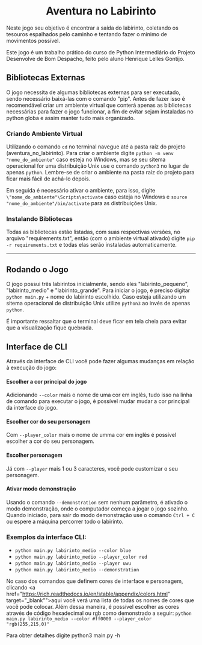 <h1 align=center> Aventura no Labirinto </h1>

Neste jogo seu objetivo é encontrar a saída do labirinto, coletando os tesouros espalhados pelo caminho e tentando fazer o mínimo de movimentos possível.

Este jogo é um trabalho prático do curso de Python Intermediário do Projeto Desenvolve de Bom Despacho, feito pelo aluno Henrique Lelles Gontijo.


## Bibliotecas Externas
   O jogo necessita de algumas bibliotecas externas para ser executado, sendo necessário baixá-las com o comando "pip". Antes de fazer isso é recomendável criar um ambiente virtual que conterá apenas as bibliotecas necessárias para fazer o jogo funcionar, a fim de evitar sejam instaladas no python globa e assim manter tudo mais organizado.

### Criando Ambiente Virtual
   Utilizando o comando `cd` no terminal navegue até a pasta raíz do projeto (aventura_no_labirinto). Para criar o ambiente digite `python -m venv "nome_do_ambiente"` caso esteja no Windows, mas se seu sitema operacional for uma distribuição Unix use o comando `python3` no lugar de apenas `python`. Lembre-se de criar o ambiente na pasta raiz do projeto para ficar mais fácil de achá-lo depois.

   Em seguida é necessário ativar o ambiente, para isso, digite `\"nome_do_ambiente"\Scripts\activate` caso esteja no Windows e `source "nome_do_ambiente"/bin/activate` para as distribuições Unix.

### Instalando Bibliotecas
   Todas as bibliotecas estão listadas, com suas respectivas versões, no arquivo "requirements.txt", então (com o ambiente virtual ativado) digite `pip -r requirements.txt` e todas elas serão instaladas automaticamente.

<hr>

## Rodando o Jogo
   O jogo possui três labirintos inicialmente, sendo eles "labirinto_pequeno", "labirinto_medio" e "labirinto_grande". Para iniciar o jogo, é preciso digitar `python main.py` + nome do labirinto escolhido. Caso esteja utilizando um sitema operacional de distribuição Unix utilize `python3` ao invés de apenas `python`.

   É importante ressaltar que o terminal deve ficar em tela cheia para evitar que a visualização fique quebrada.

## Interface de CLI
Através da interface de CLI você pode fazer algumas mudanças em relação à execução do jogo:

   #### Escolher a cor principal do jogo
   Adicionando `--color` mais o nome de uma cor em inglês, tudo isso na linha de comando para executar o jogo, é possível mudar mudar a cor principal da interface do jogo.
    
   #### Escolher cor do seu personagem
   Com `--player_color` mais o nome de umma cor em inglês é possível escolher a cor do seu personagem.

   #### Escolher personagem
   Já com `--player` mais 1 ou 3 caracteres, você pode customizar o seu personagem.

   #### Ativar modo demonstração
   Usando o comando `--demonstration` sem nenhum parâmetro, é ativado o modo demonstração, onde o computador começa a jogar o jogo sozinho. Quando iniciado, para sair do modo demonstração use o comando `Ctrl + C` ou espere a máquina percorrer todo o labirinto.
    
### Exemplos da interface CLI:
   * `python main.py labirinto_medio --color blue`
   * `python main.py labirinto_medio --player_color red`
   * `python main.py labirinto_medio --player uwu`
   * `python main.py labirinto_medio --demonstration`

No caso dos comandos que definem cores de interface e personagem, clicando <a href="https://rich.readthedocs.io/en/stable/appendix/colors.html" target="_blank"">aqui<a/> você verá uma lista de todas os nomes de cores que você pode colocar. Além dessa maneira, é possível escolher as cores através de código hexadecimal ou rgb como demonstrado a seguir: `python main.py labirinto_medio --color #ff0000 --player_color "rgb(255,215,0)"`
    
Para obter detalhes digite python3 main.py -h
